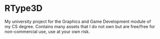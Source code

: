 # RType3D
My university project for the Graphics and Game Development module of my CS degree.
Contains many assets that I do not own but are free/free for non-commercial use, use at your own risk.
